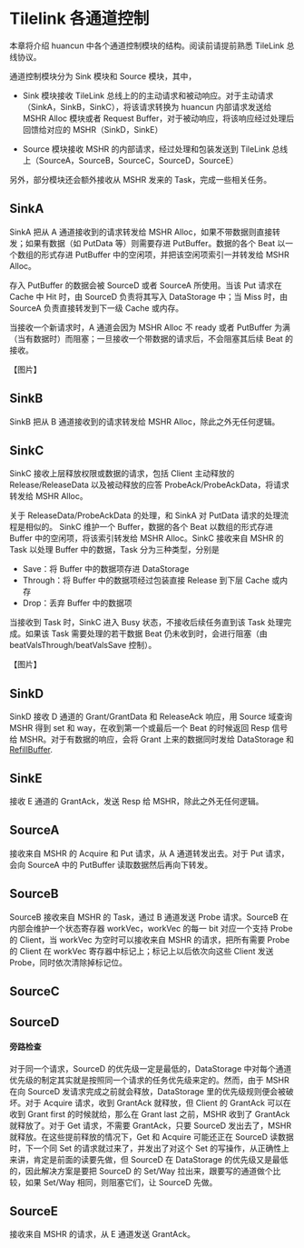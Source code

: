 # Tilelink 各通道控制

本章将介绍 huancun 中各个通道控制模块的结构。阅读前请提前熟悉 TileLink 总线协议。

通道控制模块分为 Sink 模块和 Source 模块，其中，

* Sink 模块接收 TileLink 总线上的的主动请求和被动响应。对于主动请求（SinkA，SinkB，SinkC），将该请求转换为 huancun 内部请求发送给 MSHR Alloc 模块或者 Request Buffer，对于被动响应，将该响应经过处理后回馈给对应的 MSHR（SinkD，SinkE）

* Source 模块接收 MSHR 的内部请求，经过处理和包装发送到 TileLink 总线上（SourceA，SourceB，SourceC，SourceD，SourceE）

另外，部分模块还会额外接收从 MSHR 发来的 Task，完成一些相关任务。



## SinkA

SinkA 把从 A 通道接收到的请求转发给 MSHR Alloc，如果不带数据则直接转发；如果有数据（如 PutData 等）则需要存进 PutBuffer。数据的各个 Beat 以一个数组的形式存进 PutBuffer 中的空闲项，并把该空闲项索引一并转发给 MSHR Alloc。

存入 PutBuffer 的数据会被 SourceD 或者 SourceA 所使用。当该 Put 请求在 Cache 中 Hit 时，由 SourceD 负责将其写入 DataStorage 中；当 Miss 时，由 SourceA 负责直接转发到下一级 Cache 或内存。

当接收一个新请求时，A 通道会因为 MSHR Alloc 不 ready 或者 PutBuffer 为满（当有数据时）而阻塞；一旦接收一个带数据的请求后，不会阻塞其后续 Beat 的接收。

【图片】



## SinkB

SinkB 把从 B 通道接收到的请求转发给 MSHR Alloc，除此之外无任何逻辑。



## SinkC

SinkC 接收上层释放权限或数据的请求，包括 Client 主动释放的 Release/ReleaseData 以及被动释放的应答 ProbeAck/ProbeAckData，将请求转发给 MSHR Alloc。

关于 ReleaseData/ProbeAckData 的处理，和 SinkA 对 PutData 请求的处理流程是相似的。 SinkC 维护一个 Buffer，数据的各个 Beat 以数组的形式存进 Buffer 中的空闲项，将该索引转发给 MSHR Alloc。SinkC 接收来自 MSHR 的 Task 以处理 Buffer 中的数据，Task 分为三种类型，分别是

* Save：将 Buffer 中的数据项存进 DataStorage
* Through：将 Buffer 中的数据项经过包装直接 Release 到下层 Cache 或内存
* Drop：丢弃 Buffer 中的数据项

当接收到 Task 时，SinkC 进入 Busy 状态，不接收后续任务直到该 Task 处理完成。如果该 Task 需要处理的若干数据 Beat 仍未收到时，会进行阻塞（由 beatValsThrough/beatValsSave 控制）。

【图片】



## SinkD

SinkD 接收 D 通道的 Grant/GrantData 和 ReleaseAck 响应，用 Source 域查询 MSHR 得到 set 和 way，在收到第一个或最后一个 Beat 的时候返回 Resp 信号给 MSHR。对于有数据的响应，会将 Grant 上来的数据同时发给 DataStorage 和 [RefillBuffer](misc.md).



## SinkE

接收 E 通道的 GrantAck，发送 Resp 给 MSHR，除此之外无任何逻辑。



## SourceA

接收来自 MSHR 的 Acquire 和 Put 请求，从 A 通道转发出去。对于 Put 请求，会向 SourceA 中的 PutBuffer 读取数据然后再向下转发。



## SourceB

SourceB 接收来自 MSHR 的 Task，通过 B 通道发送 Probe 请求。SourceB 在内部会维护一个状态寄存器 workVec，workVec 的每一 bit 对应一个支持 Probe 的 Client，当 workVec 为空时可以接收来自 MSHR 的请求，把所有需要 Probe 的 Client 在 workVec 寄存器中标记上；标记上以后依次向这些 Client 发送 Probe，同时依次清除掉标记位。



## SourceC



## SourceD



#### 旁路检查

对于同一个请求，SourceD 的优先级一定是最低的，DataStorage 中对每个通道优先级的制定其实就是按照同一个请求的任务优先级来定的。然而，由于 MSHR 在向 SourceD 发请求完成之前就会释放，DataStorage 里的优先级规则便会被破坏。对于 Acquire 请求，收到 GrantAck 就释放，但 Client 的 GrantAck 可以在收到 Grant first 的时候就给，那么在 Grant last 之前，MSHR 收到了 GrantAck 就释放了。对于 Get 请求，不需要 GrantAck，只要 SourceD 发出去了，MSHR 就释放。在这些提前释放的情况下，Get 和 Acquire 可能还正在 SourceD 读数据时，下一个同 Set 的请求就过来了，并发出了对这个 Set 的写操作，从正确性上来讲，肯定是前面的读要先做，但 SourceD 在 DataStorage 的优先级又是最低的，因此解决方案是要把 SourceD 的 Set/Way 拉出来，跟要写的通道做个比较，如果 Set/Way 相同，则阻塞它们，让 SourceD 先做。



## SourceE

接收来自 MSHR 的请求，从 E 通道发送 GrantAck。
